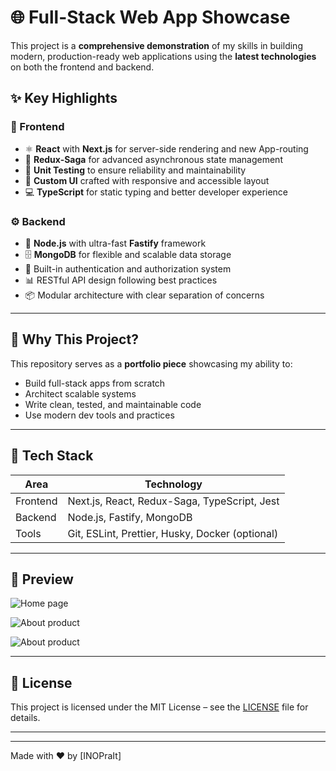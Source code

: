 # 🌐 Full-Stack Web App Showcase

This project is a **comprehensive demonstration** of my skills in building modern, production-ready web applications using the **latest technologies** on both the frontend and backend.

## ✨ Key Highlights

### 🧠 Frontend
- ⚛️ **React** with **Next.js** for server-side rendering and new App-routing
- 🔄 **Redux-Saga** for advanced asynchronous state management
- 🧪 **Unit Testing** to ensure reliability and maintainability
- 🎨 **Custom UI** crafted with responsive and accessible layout
- 💻 **TypeScript** for static typing and better developer experience

### ⚙️ Backend
- 🚀 **Node.js** with ultra-fast **Fastify** framework
- 🗄️ **MongoDB** for flexible and scalable data storage
- 🔐 Built-in authentication and authorization system
- 📊 RESTful API design following best practices
- 📦 Modular architecture with clear separation of concerns

---

## 🚀 Why This Project?

This repository serves as a **portfolio piece** showcasing my ability to:
- Build full-stack apps from scratch
- Architect scalable systems
- Write clean, tested, and maintainable code
- Use modern dev tools and practices

---

## 📁 Tech Stack

| Area      | Technology                                |
|-----------|--------------------------------------------|
| Frontend  | Next.js, React, Redux-Saga, TypeScript, Jest |
| Backend   | Node.js, Fastify, MongoDB                  |
| Tools     | Git, ESLint, Prettier, Husky, Docker (optional) |

---

## 📸 Preview

![Home page](https://sun9-53.userapi.com/impg/WyUxbD8CDzAXclFOpgfhrbIasGGysWLsrKhlpg/SEL-7zmJgMk.jpg?size=1919x1011&quality=95&sign=211cf1371f162a68fc24bf9cb1be312f&type=album)

![About product](https://sun9-40.userapi.com/impg/m0MNUlLGzutttXEs4Qpi2Op_2FEeN6Y7KuN-iA/dr0n-JVh9R8.jpg?size=1919x956&quality=95&sign=3758cd72fe33e8bfaa097bf13d767a19&type=album)

![About product](https://sun9-19.userapi.com/impg/cIKjmC-iTOC0aZxHCP_KNmLAPi-9W6vaeGS3uQ/RQKhGZebXXE.jpg?size=1919x955&quality=95&sign=22c092a3767e07a8ffdecb7473b70558&type=album)

---

## 📄 License

This project is licensed under the MIT License – see the [LICENSE](LICENSE) file for details.

---

---

Made with ❤️ by [INOPraIt]
